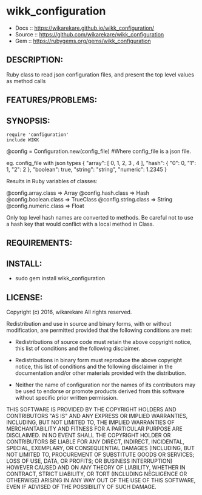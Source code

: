 # wikk_configuration

* Docs :: https://wikarekare.github.io/wikk_configuration/
* Source :: https://github.com/wikarekare/wikk_configuration
* Gem :: https://rubygems.org/gems/wikk_configuration

## DESCRIPTION:

Ruby class to read json configuration files, and present the top level values as method calls

## FEATURES/PROBLEMS:



## SYNOPSIS:

	require 'configuration'
	include WIKK
  @config = Configuration.new(config_file) #Where config_file is a json file.
    
  eg. config_file with json types
  {
    "array": [ 0, 1, 2, 3 , 4 ],
    "hash": { "0": 0, "1": 1, "2": 2 },
    "boolean": true,
    "string": "string",
    "numeric": 1.2345
  }
  
  Results in Ruby variables of classes:
  
  @config.array.class => Array
  @config.hash.class => Hash
  @config.boolean.class => TrueClass
  @config.string.class => String
  @config.numeric.class => Float
  
  Only top level hash names are converted to methods. 
  Be careful not to use a hash key that would conflict with a local method in Class.
	
## REQUIREMENTS:


## INSTALL:

* sudo gem install wikk_configuration

## LICENSE:

Copyright (c) 2016, wikarekare
All rights reserved.

Redistribution and use in source and binary forms, with or without
modification, are permitted provided that the following conditions are met:

* Redistributions of source code must retain the above copyright notice, this
  list of conditions and the following disclaimer.

* Redistributions in binary form must reproduce the above copyright notice,
  this list of conditions and the following disclaimer in the documentation
  and/or other materials provided with the distribution.

* Neither the name of configuration nor the names of its
  contributors may be used to endorse or promote products derived from
  this software without specific prior written permission.

THIS SOFTWARE IS PROVIDED BY THE COPYRIGHT HOLDERS AND CONTRIBUTORS "AS IS"
AND ANY EXPRESS OR IMPLIED WARRANTIES, INCLUDING, BUT NOT LIMITED TO, THE
IMPLIED WARRANTIES OF MERCHANTABILITY AND FITNESS FOR A PARTICULAR PURPOSE ARE
DISCLAIMED. IN NO EVENT SHALL THE COPYRIGHT HOLDER OR CONTRIBUTORS BE LIABLE
FOR ANY DIRECT, INDIRECT, INCIDENTAL, SPECIAL, EXEMPLARY, OR CONSEQUENTIAL
DAMAGES (INCLUDING, BUT NOT LIMITED TO, PROCUREMENT OF SUBSTITUTE GOODS OR
SERVICES; LOSS OF USE, DATA, OR PROFITS; OR BUSINESS INTERRUPTION) HOWEVER
CAUSED AND ON ANY THEORY OF LIABILITY, WHETHER IN CONTRACT, STRICT LIABILITY,
OR TORT (INCLUDING NEGLIGENCE OR OTHERWISE) ARISING IN ANY WAY OUT OF THE USE
OF THIS SOFTWARE, EVEN IF ADVISED OF THE POSSIBILITY OF SUCH DAMAGE.
